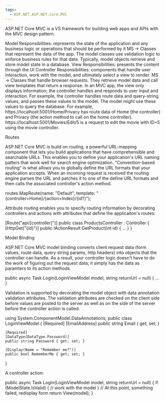 ```yaml
---
tags:
  - ASP,NET,ASP.NET,Core,MVC
---
```


ASP.NET Core MVC is a VS framework for building web apps and APIs with the MVC design pattern. 

Model Responsibilities: represents the state of the application and any business logic or operations that should be performed by it
   MS -> Classes that represent the data of the app. The model classes use validation logic to enforce business rules for that data. Typically, model objects retrieve and store model state in a database. 
View Responsibilities: presents the content through the UI
Controller Responsibilities: components that handle user interaction, work with the model, and ultimately select a view to render.
  MS -> Classes that handle browser requests. They retrieve model data and call view templates that return a response. In an MVC app, the view only displays information; the controller handles and responds to user input and interaction. For example, the controller handles route data and query-string values, and passes these values to the model. The model might use these values to query the database. For example, https://localhost:5001/Home/Privacy has route data of Home (the controller) and Privacy (the action method to call on the home controller). https://localhost:5001/Movies/Edit/5 is a request to edit the movie with ID=5 using the movie controller.

Routes

ASP.NET Core MVC is build on routing, a powerful URL-mapping component that lets you build applications that have comprehensible and searchable URLs. This enables you to define your application's URL naming patters that work well for search engine optimization. "Convention-based routing" is what allows you to globally define the URL formats that your application accepts. When an incoming request is received the routing engine parses the URL and patches it to one of the define URL formats and then calls the associated controller's action method.

routes.MapRoute(name: "Default", template: "{controller=Home}/{action=Index}/{id?}");

Attribute routing enables you to specify routing information by decorating controllers and actions with attributes that define the applicaiton's routes:

[Route("api/[controller]")]
public class ProductsController : Controller
{
    [HttpGet("{id}")]
    public IActionResult GetProduct(int id)
    {
      ...
    }
}

Model Binding

ASP.NET Core MVC model binding converts client request data (form values, route data, query string params, http headers) into objects that the controller can handle. As a result, your controller logic doesn't have to do the work of figuring out the request data; it simply has the data as paramters to its action methods.

public async Task<IActionResult> Login(LoginViewModel model, string returnUrl = null) { ... }

Validation is supported by decorating the model object with data annotation validation attributes. The validation attributes are checked on the client side before values are posted to the server as well as on the side of the server before the controller action is called.

using System.ComponentModel.DataAnnotations;
public class LoginViewModel
{
    [Required]
    [EmailAddress]
    public string Email { get; set; }

    [Required]
    [DataType(DataType.Password)]
    public string Password { get; set; }

    [Display(Name = "Remember me?")]
    public bool RememberMe { get; set; }
}

A controller action:

public async Task<IActionResult> Login(LoginViewModel model, string returnUrl = null)
{
    if (ModelState.IsValid)
    {
      // work with the model
    }
    // At this point, something failed, redisplay form
    return View(model);
}